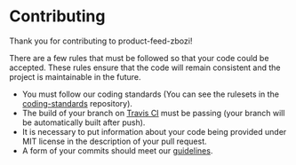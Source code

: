 # Contributing

Thank you for contributing to product-feed-zbozi!

There are a few rules that must be followed so that your code could be accepted.
These rules ensure that the code will remain consistent and the project is maintainable in the future.

- You must follow our coding standards (You can see the rulesets in the [coding-standards](https://github.com/shopsys/coding-standards) repository).
- The build of your branch on [Travis CI](https://travis-ci.org/shopsys/product-feed-zbozi/branches) must be passing (your branch will be automatically built after push).
- It is necessary to put information about your code being provided under MIT license in the description of your pull request.
- A form of your commits should meet our [guidelines](https://github.com/shopsys/shopsys/blob/master/project-base/docs/contributing/guidelines-for-creating-commits.md).
